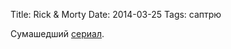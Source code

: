 Title: Rick & Morty
Date: 2014-03-25
Tags: саптрю

<div class="text">Сумашедший <a href="http://www.imdb.com/title/tt2861424/">сериал</a>.</div>